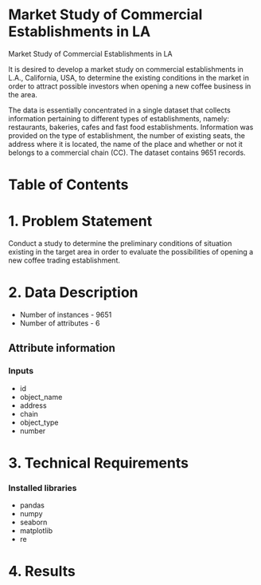 Market Study of Commercial Establishments in LA
=================

Market Study of Commercial Establishments in LA

It is desired to develop a market study on commercial establishments in L.A., California, USA, to determine the existing conditions in the market in order to attract possible investors when opening a new coffee business in the area.

The data is essentially concentrated in a single dataset that collects information pertaining to different types of establishments, namely: restaurants, bakeries, cafes and fast food establishments. Information was provided on the type of establishment, the number of existing seats, the address where it is located, the name of the place and whether or not it belongs to a commercial chain (CC). The dataset contains 9651 records.

Table of Contents
=================
# 1. Problem Statement

Conduct a study to determine the preliminary conditions of situation existing in the target area in order to evaluate the possibilities of opening a new coffee trading establishment.

# 2. Data Description

* Number of instances - 9651
* Number of attributes - 6

## Attribute information 

### Inputs
* id 
* object_name
* address
* chain 
* object_type
* number

# 3. Technical Requirements

### Installed libraries
* pandas
* numpy
* seaborn
* matplotlib
* re

# 4. Results

